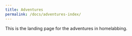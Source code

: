 ```yaml
---
title: Adventures
permalink: /docs/adventures-index/
---
```


This is the landing page for the adventures in homelabbing.